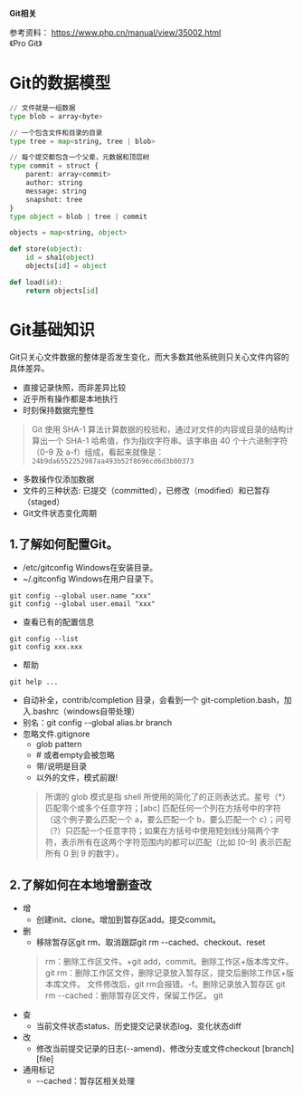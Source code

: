 **Git相关**

参考资料：
https://www.php.cn/manual/view/35002.html  
《Pro Git》

# Git的数据模型
``` python
// 文件就是一组数据
type blob = array<byte>

// 一个包含文件和目录的目录
type tree = map<string, tree | blob>

// 每个提交都包含一个父辈，元数据和顶层树
type commit = struct {
    parent: array<commit>
    author: string
    message: string
    snapshot: tree
}
type object = blob | tree | commit

objects = map<string, object>

def store(object):
    id = sha1(object)
    objects[id] = object

def load(id):
    return objects[id]
```

# Git基础知识
Git只关心文件数据的整体是否发生变化，而大多数其他系统则只关心文件内容的具体差异。
- 直接记录快照，而非差异比较
- 近乎所有操作都是本地执行
- 时刻保持数据完整性
> Git 使用 SHA-1 算法计算数据的校验和，通过对文件的内容或目录的结构计算出一个 SHA-1 哈希值，作为指纹字符串。该字串由 40 个十六进制字符（0-9 及 a-f）组成，看起来就像是：``` 24b9da6552252987aa493b52f8696cd6d3b00373 ```
- 多数操作仅添加数据
- 文件的三种状态: 已提交（committed），已修改（modified）和已暂存（staged）
- Git文件状态变化周期

## 1.了解如何配置Git。
- /etc/gitconfig Windows在安装目录。
- ~/.gitconfig Windows在用户目录下。
```
git config --global user.name "xxx"
git config --global user.email "xxx"
```
- 查看已有的配置信息
```
git config --list
git config xxx.xxx
```
- 帮助
```
git help ...
```
- 自动补全，contrib/completion 目录，会看到一个 git-completion.bash，加入.bashrc（windows自带处理）
- 别名：git config --global alias.br branch
- 忽略文件.gitignore
  - glob pattern
  - \# 或者empty会被忽略
  - 带/说明是目录
  - 以外的文件，模式前跟!
  > 所谓的 glob 模式是指 shell 所使用的简化了的正则表达式。星号（*）匹配零个或多个任意字符；[abc] 匹配任何一个列在方括号中的字符（这个例子要么匹配一个 a，要么匹配一个 b，要么匹配一个 c）；问号（?）只匹配一个任意字符；如果在方括号中使用短划线分隔两个字符，表示所有在这两个字符范围内的都可以匹配（比如 [0-9] 表示匹配所有 0 到 9 的数字）。


## 2.了解如何在本地增删查改
- 增
  - 创建init、clone。增加到暂存区add。提交commit。
- 删
  - 移除暂存区git rm、取消跟踪git rm --cached、checkout、reset
  > rm：删除工作区文件。+git add，commit。删除工作区+版本库文件。
  > git rm：删除工作区文件，删除记录放入暂存区，提交后删除工作区+版本库文件。
  > 文件修改后，git rm会报错。-f。删除记录放入暂存区
  > git rm --cached：删除暂存区文件，保留工作区。
  > git 
- 查
  - 当前文件状态status、历史提交记录状态log、变化状态diff
- 改
  - 修改当前提交记录的日志(--amend)、修改分支或文件checkout [branch] [file]
- 通用标记
  - --cached：暂存区相关处理

